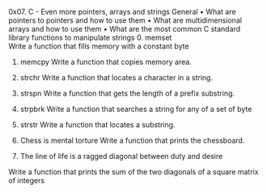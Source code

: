 0x07. C - Even more pointers, arrays and strings
General
•	What are pointers to pointers and how to use them
•	What are multidimensional arrays and how to use them
•	What are the most common C standard library functions to manipulate strings
0.	memset  
Write a function that fills memory with a constant byte

1. memcpy
Write a function that copies memory area.

2. strchr
Write a function that locates a character in a string.

3. strspn
Write a function that gets the length of a prefix substring.

4. strpbrk
Write a function that searches a string for any of a set of byte

5. strstr
Write a function that locates a substring.

6. Chess is mental torture
Write a function that prints the chessboard.

7. The line of life is a ragged diagonal between duty and desire

Write a function that prints the sum of the two diagonals of a square matrix of integers


